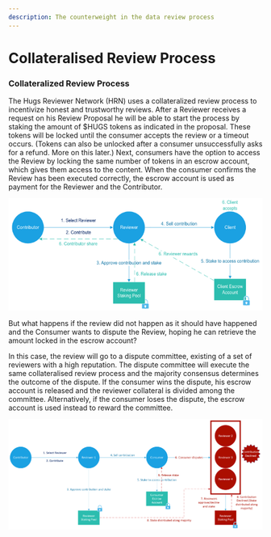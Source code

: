 ```yaml
---
description: The counterweight in the data review process
---
```


# Collateralised Review Process

### Collateralized Review Process

The Hugs Reviewer Network (HRN) uses a collateralized review process to incentivize honest and trustworthy reviews. After a Reviewer receives a request on his Review Proposal he will be able to start the process by staking the amount of $HUGS tokens as indicated in the proposal. These tokens will be locked until the consumer accepts the review or a timeout occurs. (Tokens can also be unlocked after a consumer unsuccessfully asks for a refund. More on this later.) Next, consumers have the option to access the Review by locking the same number of tokens in an escrow account, which gives them access to the content. When the consumer confirms the Review has been executed correctly, the escrow account is used as payment for the Reviewer and the Contributor.

![Successful Collateralised Review Process](<../../.gitbook/assets/image (7).png>)

But what happens if the review did not happen as it should have happened and the Consumer wants to dispute the Review, hoping he can retrieve the amount locked in the escrow account?

In this case, the review will go to a dispute committee, existing of a set of reviewers with a high reputation. The dispute committee will execute the same collateralised review process and the majority consensus determines the outcome of the dispute. If the consumer wins the dispute, his escrow account is released and the reviewer collateral is divided among the committee. Alternatively, if the consumer loses the dispute, the escrow account is used instead to reward the committee.

![Dispute process on the Hugs Reviewer Network](<../../.gitbook/assets/Hugs Reviewer Network.png>)
